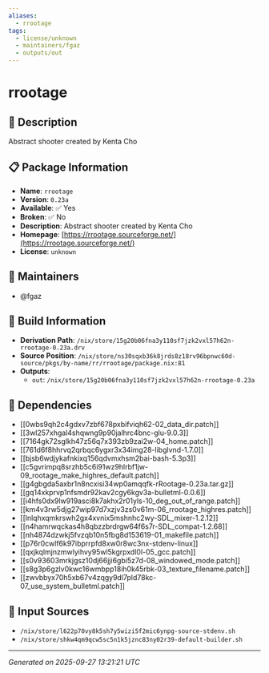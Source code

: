 ```yaml
---
aliases:
  - rrootage
tags:
  - license/unknown
  - maintainers/fgaz
  - outputs/out
---
```


# rrootage

## 📝 Description

Abstract shooter created by Kenta Cho

## 📋 Package Information

- **Name**: `rrootage`
- **Version**: `0.23a`
- **Available**: ✅ Yes
- **Broken**: ✅ No
- **Description**: Abstract shooter created by Kenta Cho
- **Homepage**: [https://rrootage.sourceforge.net/](https://rrootage.sourceforge.net/)
- **License**: `unknown`
## 👥 Maintainers

- @fgaz


## 🔧 Build Information

- **Derivation Path**: `/nix/store/15g20b06fna3y110sf7jzk2vxl57h62n-rrootage-0.23a.drv`
- **Source Position**: `/nix/store/ns30sqxb36k8jrds8z18rv96bpnwc60d-source/pkgs/by-name/rr/rrootage/package.nix:81`
- **Outputs**:
  - `out`:  `/nix/store/15g20b06fna3y110sf7jzk2vxl57h62n-rrootage-0.23a`

## 🔗 Dependencies

- [[0wbs9qh2c4gdxv7zbf678pxbifviqh62-02_data_dir.patch]]
- [[3wl257xhgal4shqwng9p90jalhrc4bnc-glu-9.0.3]]
- [[7164gk72sglkh47z56q7x393zb9zai2w-04_home.patch]]
- [[761d6f8hhrvq2qrbqc6ygxr3x34img28-libglvnd-1.7.0]]
- [[bjsb6wdjykafnkixq156qdvmxhsm2bai-bash-5.3p3]]
- [[c5gvrimpq8srzhb5c6i91wz9hlrbf1jw-09_rootage_make_highres_default.patch]]
- [[g4gbgda5axbr1n8ncxisi34wp0amqqfk-rRootage-0.23a.tar.gz]]
- [[gq14xkprvp1nfsmdr92kav2cgy6kgv3a-bulletml-0.0.6]]
- [[i4hfs0dx9lw919asci8k7akhx2r01yls-10_deg_out_of_range.patch]]
- [[km4v3rw5djg27wip97d7xzjv3zs0v61m-06_rrootage_highres.patch]]
- [[lnlqhxqmkrswh2gx4xvnix5mshnhc2wy-SDL_mixer-1.2.12]]
- [[n4hamrwqckas4h8qbzzbrdrgw64f6s7r-SDL_compat-1.2.68]]
- [[nh4874dzwkj5fvzqb10n5fbg8d153619-01_makefile.patch]]
- [[p76r0cwlf6k97ibprrpfd8xw0r8wc3nx-stdenv-linux]]
- [[qxjkqlmjnzmwlyihvy95wl5kgrpxdl0l-05_gcc.patch]]
- [[s0v93603mrkjgsz10dj66jji6gbi5z7d-08_windowed_mode.patch]]
- [[s8g3p6gzlv0kwc16wmbpp18ih0k45rbk-03_texture_filename.patch]]
- [[zwvbbyx70h5xb67v4zqgy9dl7pld78kc-07_use_system_bulletml.patch]]

## 📁 Input Sources

- `/nix/store/l622p70vy8k5sh7y5wizi5f2mic6ynpg-source-stdenv.sh`
- `/nix/store/shkw4qm9qcw5sc5n1k5jznc83ny02r39-default-builder.sh`

---
*Generated on 2025-09-27 13:21:21 UTC*
